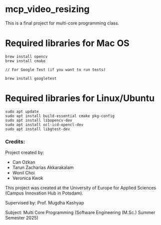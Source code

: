 # mcp_video_resizing
This is a final project for multi-core programming class. 

# Required libraries for Mac OS
```
brew install opencv
brew install cmake

// For Google Test (if you want to run tests)

brew install googletest
```
# Required libraries for Linux/Ubuntu
```
sudo apt update
sudo apt install build-essential cmake pkg-config
sudo apt install libopencv-dev
sudo apt install ocl-icd-opencl-dev
sudo apt install libgtest-dev
```

### Credits:
Project created by:
* Can Ozkan
* Tarun Zacharias Akkarakalam
* Wonil Choi
* Veronica Kwok 

This project was created at the University of Europe for Applied Sciences (Campus Innovation Hub in Potsdam).

Supervised by:  Prof. Mugdha Kashyap

Subject: Multi Core Programming (Software Engineering (M.Sc.) Summer Semester 2025)
